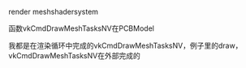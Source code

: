 
render
meshshadersystem

函数vkCmdDrawMeshTasksNV在PCBModel

我都是在渲染循环中完成的vkCmdDrawMeshTasksNV，例子里的draw，vkCmdDrawMeshTasksNV在外部完成的


<!--stackedit_data:
eyJoaXN0b3J5IjpbLTIxMTQ1NjE4MTEsLTUwNDEyNDc2MywtMj
czMDM5MjE1LC00NzM0OTI1MjAsMTczMjEwMTUwNywxNjQ3Nzcx
ODA1LC03NTk4OTMwNl19
-->
